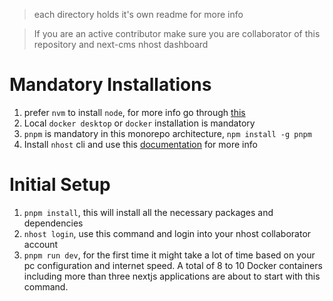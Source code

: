 > each directory holds it's own readme for more info

> If you are an active contributor make sure you are collaborator of this repository and next-cms nhost dashboard

# Mandatory Installations

1. prefer `nvm` to install `node`, for more info go through [this](https://github.com/nvm-sh/nvm)
2. Local `docker desktop` or `docker` installation is mandatory
3. `pnpm` is mandatory in this monorepo architecture, `npm install -g pnpm`
4. Install `nhost` cli and use this [documentation](https://github.com/nvm-sh/nvm) for more info

# Initial Setup

1. `pnpm install`, this will install all the necessary packages and dependencies
2. `nhost login`, use this command and login into your nhost collaborator account
3. `pnpm run dev`, for the first time it might take a lot of time based on your pc configuration and internet speed. A total of 8 to 10 Docker containers including more than three nextjs applications are about to start with this command.
